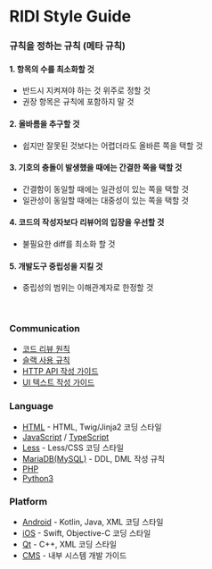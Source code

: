 # RIDI Style Guide

### 규칙을 정하는 규칙 (메타 규칙)

#### 1. 항목의 수를 최소화할 것
   - 반드시 지켜져야 하는 것 위주로 정할 것
   - 권장 항목은 규칙에 포함하지 말 것
#### 2. 올바름을 추구할 것
   - 쉽지만 잘못된 것보다는 어렵더라도 올바른 쪽을 택할 것
#### 3. 기호의 충돌이 발생했을 때에는 간결한 쪽을 택할 것
   - 간결함이 동일할 때에는 일관성이 있는 쪽을 택할 것
   - 일관성이 동일할 때에는 대중성이 있는 쪽을 택할 것
#### 4. 코드의 작성자보다 리뷰어의 입장을 우선할 것
   - 불필요한 diff를 최소화 할 것
#### 5. 개발도구 중립성을 지킬 것
   - 중립성의 범위는 이해관계자로 한정할 것

<br>

### Communication

- [코드 리뷰 원칙](Review.md)
- [슬랙 사용 규칙](Slack.md)
- [HTTP API 작성 가이드](API.md)
- [UI 텍스트 작성 가이드](https://github.com/ridi/design-system/blob/master/_pages/writings/index.md)


### Language

- [HTML](HTML.md) - HTML, Twig/Jinja2 코딩 스타일
- [JavaScript](JavaScript) / [TypeScript](https://github.com/ridi/tslint-config)
- [Less](Less.md) - Less/CSS 코딩 스타일
- [MariaDB(MySQL)](MariaDB(MySQL).md) - DDL, DML 작성 규칙
- [PHP](PHP)
- [Python3](Python)


### Platform

- [Android](Android) - Kotlin, Java, XML 코딩 스타일
- [iOS](iOS) - Swift, Objective-C 코딩 스타일
- [Qt](Qt.md) - C++, XML 코딩 스타일
- [CMS](CMS.md) - 내부 시스템 개발 가이드
